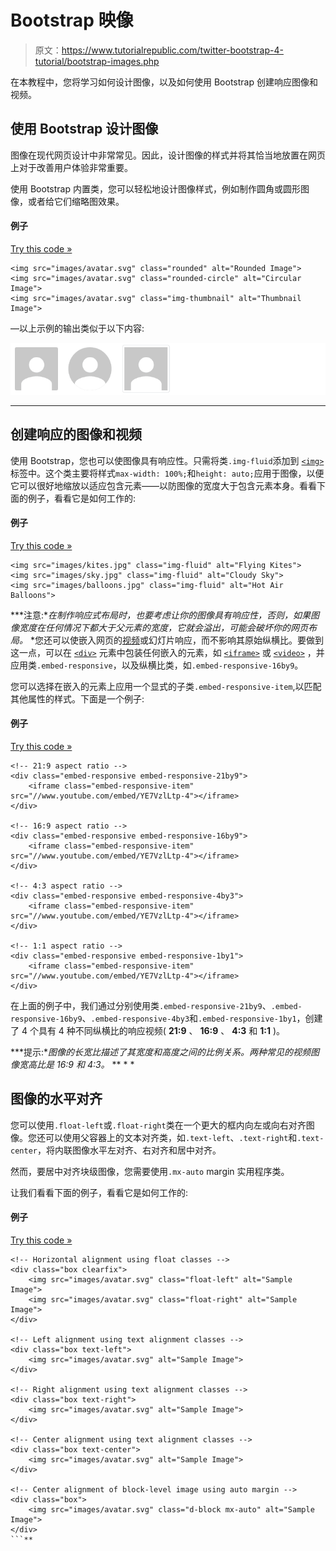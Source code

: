 # Bootstrap 映像

> 原文：<https://www.tutorialrepublic.com/twitter-bootstrap-4-tutorial/bootstrap-images.php>

在本教程中，您将学习如何设计图像，以及如何使用 Bootstrap 创建响应图像和视频。

## 使用 Bootstrap 设计图像

图像在现代网页设计中非常常见。因此，设计图像的样式并将其恰当地放置在网页上对于改善用户体验非常重要。

使用 Bootstrap 内置类，您可以轻松地设计图像样式，例如制作圆角或圆形图像，或者给它们缩略图效果。

#### 例子

[Try this code »](../codelab.php?topic=bootstrap-4&file=image-styling "Try this code using online Editor")

```
<img src="images/avatar.svg" class="rounded" alt="Rounded Image">
<img src="images/avatar.svg" class="rounded-circle" alt="Circular Image">
<img src="images/avatar.svg" class="img-thumbnail" alt="Thumbnail Image">
```

—以上示例的输出类似于以下内容:

[![Bootstrap Image Styling](img/e5896668abe9720f3af714d44a9062b8.png)](../codelab.php?topic=bootstrap-4&file=image-styling) 

* * *

## 创建响应的图像和视频

使用 Bootstrap，您也可以使图像具有响应性。只需将类`.img-fluid`添加到 [`<img>`](../html-reference/html-img-tag.php) 标签中。这个类主要将样式`max-width: 100%;`和`height: auto;`应用于图像，以便它可以很好地缩放以适应包含元素——以防图像的宽度大于包含元素本身。看看下面的例子，看看它是如何工作的:

#### 例子

[Try this code »](../codelab.php?topic=bootstrap-4&file=responsive-images "Try this code using online Editor")

```
<img src="images/kites.jpg" class="img-fluid" alt="Flying Kites">
<img src="images/sky.jpg" class="img-fluid" alt="Cloudy Sky">
<img src="images/balloons.jpg" class="img-fluid" alt="Hot Air Balloons">
```

 ***注意:**在制作响应式布局时，也要考虑让你的图像具有响应性，否则，如果图像宽度在任何情况下都大于父元素的宽度，它就会溢出，可能会破坏你的网页布局。*  *您还可以使嵌入网页的[视频](../html-tutorial/html5-video.php)或幻灯片响应，而不影响其原始纵横比。要做到这一点，可以在 [`<div>`](../html-reference/html-div-tag.php) 元素中包装任何嵌入的元素，如 [`<iframe>`](../html-reference/html-iframe-tag.php) 或 [`<video>`](../html-reference/html5-video-tag.php) ，并应用类`.embed-responsive`，以及纵横比类，如`.embed-responsive-16by9`。

您可以选择在嵌入的元素上应用一个显式的子类`.embed-responsive-item`,以匹配其他属性的样式。下面是一个例子:

#### 例子

[Try this code »](../codelab.php?topic=bootstrap-4&file=responsive-videos "Try this code using online Editor")

```
<!-- 21:9 aspect ratio -->
<div class="embed-responsive embed-responsive-21by9">
    <iframe class="embed-responsive-item" src="//www.youtube.com/embed/YE7VzlLtp-4"></iframe>
</div>

<!-- 16:9 aspect ratio -->
<div class="embed-responsive embed-responsive-16by9">
    <iframe class="embed-responsive-item" src="//www.youtube.com/embed/YE7VzlLtp-4"></iframe>
</div>

<!-- 4:3 aspect ratio -->
<div class="embed-responsive embed-responsive-4by3">
    <iframe class="embed-responsive-item" src="//www.youtube.com/embed/YE7VzlLtp-4"></iframe>
</div>

<!-- 1:1 aspect ratio -->
<div class="embed-responsive embed-responsive-1by1">
    <iframe class="embed-responsive-item" src="//www.youtube.com/embed/YE7VzlLtp-4"></iframe>
</div>
```

在上面的例子中，我们通过分别使用类`.embed-responsive-21by9`、`.embed-responsive-16by9`、`.embed-responsive-4by3`和`.embed-responsive-1by1`，创建了 4 个具有 4 种不同纵横比的响应视频( **21:9** 、 **16:9** 、 **4:3** 和 **1:1** )。

 ***提示:**图像的长宽比描述了其宽度和高度之间的比例关系。两种常见的视频图像宽高比是 16:9 和 4:3。*  ** * *

## 图像的水平对齐

您可以使用`.float-left`或`.float-right`类在一个更大的框内向左或向右对齐图像。您还可以使用父容器上的文本对齐类，如`.text-left`、`.text-right`和`.text-center`，将内联图像水平左对齐、右对齐和居中对齐。

然而，要居中对齐块级图像，您需要使用`.mx-auto` margin 实用程序类。

让我们看看下面的例子，看看它是如何工作的:

#### 例子

[Try this code »](../codelab.php?topic=bootstrap-4&file=image-alignment "Try this code using online Editor")

```
<!-- Horizontal alignment using float classes -->
<div class="box clearfix">
    <img src="images/avatar.svg" class="float-left" alt="Sample Image">
    <img src="images/avatar.svg" class="float-right" alt="Sample Image">
</div>

<!-- Left alignment using text alignment classes -->
<div class="box text-left">
    <img src="images/avatar.svg" alt="Sample Image">
</div>

<!-- Right alignment using text alignment classes -->
<div class="box text-right">
    <img src="images/avatar.svg" alt="Sample Image">
</div>

<!-- Center alignment using text alignment classes -->
<div class="box text-center">
    <img src="images/avatar.svg" alt="Sample Image">
</div>

<!-- Center alignment of block-level image using auto margin -->
<div class="box">
    <img src="images/avatar.svg" class="d-block mx-auto" alt="Sample Image">
</div>
```**
